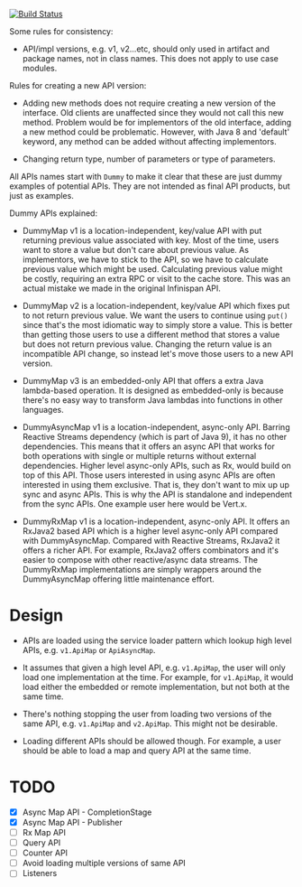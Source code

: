 [![Build Status](https://travis-ci.com/galderz/i8n-api.svg?branch=master)](https://travis-ci.com/galderz/i8n-api)

Some rules for consistency:

* API/impl versions, e.g. v1, v2...etc, should only used in artifact and package names, not in class names.
This does not apply to use case modules.

Rules for creating a new API version:

* Adding new methods does not require creating a new version of the interface.
Old clients are unaffected since they would not call this new method.
Problem would be for implementors of the old interface, adding a new method could be problematic.
However, with Java 8 and 'default' keyword, any method can be added without affecting implementors.

* Changing return type, number of parameters or type of parameters. 

All APIs names start with `Dummy` to make it clear that these are just dummy examples of potential APIs.
They are not intended as final API products, but just as examples. 

Dummy APIs explained:

* DummyMap v1 is a location-independent, key/value API with put returning previous value associated with key.
Most of the time, users want to store a value but don't care about previous value.
As implementors, we have to stick to the API, so we have to calculate previous value which might be used.
Calculating previous value might be costly, requiring an extra RPC or visit to the cache store.
This was an actual mistake we made in the original Infinispan API.

* DummyMap v2 is a location-independent, key/value API which fixes put to not return previous value.
We want the users to continue using `put()` since that's the most idiomatic way to simply store a value.
This is better than getting those users to use a different method that stores a value but does not return previous value.
Changing the return value is an incompatible API change, so instead let's move those users to a new API version.

* DummyMap v3 is an embedded-only API that offers a extra Java lambda-based operation.
It is designed as embedded-only is because there's no easy way to transform Java lambdas into functions in other languages.

* DummyAsyncMap v1 is a location-independent, async-only API.
Barring Reactive Streams dependency (which is part of Java 9), it has no other dependencies.
This means that it offers an async API that works for both operations with single or multiple returns without external dependencies.
Higher level async-only APIs, such as Rx, would build on top of this API.
Those users interested in using async APIs are often interested in using them exclusive.
That is, they don't want to mix up up sync and async APIs.
This is why the API is standalone and independent from the sync APIs.
One example user here would be Vert.x.

* DummyRxMap v1 is a location-independent, async-only API.
It offers an RxJava2 based API which is a higher level async-only API compared with DummyAsyncMap.
Compared with Reactive Streams, RxJava2 it offers a richer API.
For example, RxJava2 offers combinators and it's easier to compose with other reactive/async data streams. 
The DummyRxMap implementations are simply wrappers around the DummyAsyncMap offering little maintenance effort. 


# Design

* APIs are loaded using the service loader pattern which lookup high level APIs, e.g. `v1.ApiMap` or `ApiAsyncMap`.

* It assumes that given a high level API, e.g. `v1.ApiMap`, the user will only load one implementation at the time.
For example, for `v1.ApiMap`, it would load either the embedded or remote implementation, but not both at the same time.

* There's nothing stopping the user from loading two versions of the same API, e.g. `v1.ApiMap` and `v2.ApiMap`.
This might not be desirable.

* Loading different APIs should be allowed though. 
For example, a user should be able to load a map and query API at the same time.


# TODO

- [X] Async Map API - CompletionStage
- [X] Async Map API - Publisher
- [ ] Rx Map API 
- [ ] Query API
- [ ] Counter API
- [ ] Avoid loading multiple versions of same API
- [ ] Listeners
